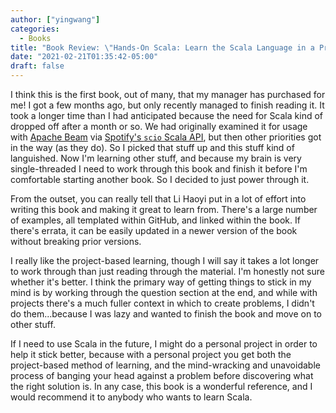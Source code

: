 ```yaml
---
author: ["yingwang"]
categories:
  - Books
title: "Book Review: \"Hands-On Scala: Learn the Scala Language in a Practical, Project-Based Way\", by Li Haoyi"
date: "2021-02-21T01:35:42-05:00"
draft: false
---
```


I think this is the first book, out of many, that my manager has purchased for
me! I got a few months ago, but only recently managed to finish reading it. It
took a longer time than I had anticipated because the need for Scala kind of
dropped off after a month or so. We had originally examined it for usage with
[Apache Beam](https://beam.apache.org/) via [Spotify's `scio` Scala
API](https://spotify.github.io/scio/), but then other priorities got in the way
(as they do). So I picked that stuff up and this stuff kind of languished. Now
I'm learning other stuff, and because my brain is very single-threaded I need to
work through this book and finish it before I'm comfortable starting another
book. So I decided to just power through it.

From the outset, you can really tell that Li Haoyi put in a lot of effort into
writing this book and making it great to learn from. There's a large number of
examples, all templated within GitHub, and linked within the book. If there's
errata, it can be easily updated in a newer version of the book without breaking
prior versions.

I really like the project-based learning, though I will say it takes a lot
longer to work through than just reading through the material. I'm honestly not
sure whether it's better. I think the primary way of getting things to stick in
my mind is by working through the question section at the end, and while with
projects there's a much fuller context in which to create problems, I didn't do
them...because I was lazy and wanted to finish the book and move on to other
stuff.

If I need to use Scala in the future, I might do a personal project in order to
help it stick better, because with a personal project you get both the
project-based method of learning, and the mind-wracking and unavoidable process
of banging your head against a problem before discovering what the right
solution is. In any case, this book is a wonderful reference, and I would
recommend it to anybody who wants to learn Scala.
